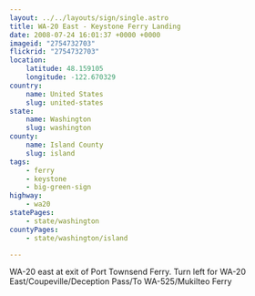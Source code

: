 ```yaml
---
layout: ../../layouts/sign/single.astro
title: WA-20 East - Keystone Ferry Landing
date: 2008-07-24 16:01:37 +0000 +0000
imageid: "2754732703"
flickrid: "2754732703"
location:
    latitude: 48.159105
    longitude: -122.670329
country:
    name: United States
    slug: united-states
state:
    name: Washington
    slug: washington
county:
    name: Island County
    slug: island
tags:
    - ferry
    - keystone
    - big-green-sign
highway:
    - wa20
statePages:
    - state/washington
countyPages:
    - state/washington/island

---
```

WA-20 east at exit of Port Townsend Ferry.  Turn left for WA-20 East/Coupeville/Deception Pass/To WA-525/Mukilteo Ferry